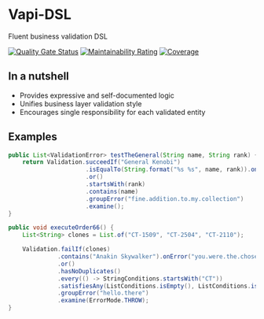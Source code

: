 # Vapi-DSL
Fluent business validation DSL

[![Quality Gate Status](https://sonarcloud.io/api/project_badges/measure?project=IMustBeMad_Vapi-DSL&metric=alert_status)](https://sonarcloud.io/dashboard?id=IMustBeMad_Vapi-DSL)
[![Maintainability Rating](https://sonarcloud.io/api/project_badges/measure?project=IMustBeMad_Vapi-DSL&metric=sqale_rating)](https://sonarcloud.io/dashboard?id=IMustBeMad_Vapi-DSL)
[![Coverage](https://sonarcloud.io/api/project_badges/measure?project=IMustBeMad_Vapi-DSL&metric=coverage)](https://sonarcloud.io/dashboard?id=IMustBeMad_Vapi-DSL)

## In a nutshell
* Provides expressive and self-documented logic
* Unifies business layer validation style
* Encourages single responsibility for each validated entity

## Examples

```java
public List<ValidationError> testTheGeneral(String name, String rank) {
    return Validation.succeedIf("General Kenobi")
                      .isEqualTo(String.format("%s %s", name, rank)).onError("do.not.try.it")
                      .or()
                      .startsWith(rank)
                      .contains(name)
                      .groupError("fine.addition.to.my.collection")
                      .examine();
}
```

```java
public void executeOrder66() {
    List<String> clones = List.of("CT-1509", "CT-2504", "CT-2110");

    Validation.failIf(clones)
              .contains("Anakin Skywalker").onError("you.were.the.chosen.one")
              .or()
              .hasNoDuplicates()
              .every(() -> StringConditions.startsWith("CT"))
              .satisfiesAny(ListConditions.isEmpty(), ListConditions.isEqualTo(List.of("Boba Fett")))
              .groupError("hello.there")
              .examine(ErrorMode.THROW);
}
```
